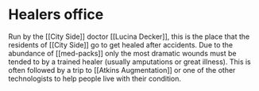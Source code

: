 # Healers office

Run by the [[City Side]] doctor [[Lucina Decker]], this is the place that the residents of [[City Side]] go to get healed after accidents. Due to the abundance of [[med-packs]] only the most dramatic wounds must be tended to by a trained healer (usually amputations or great illness). This is often followed by a trip to [[Atkins Augmentation]] or one of the other technologists to help people live with their condition.
